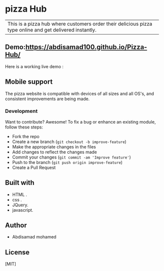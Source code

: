 # pizza Hub
<table>
<tr>
<td>
  This is a pizza hub  where customers order their delicious pizza type online and get delivered instantly.
</td>
</tr>
</table>

## Demo:https://abdisamad100.github.io/Pizza-Hub/
Here is a working live demo : 
## Mobile support
The pizza website is compatible with devices of all sizes and all OS's, and consistent improvements are being made.
### Development
Want to contribute? Awesome!
To fix a bug or enhance an existing module, follow these steps:
- Fork the repo
- Create a new branch (`git checkout -b improve-feature`)
- Make the appropriate changes in the files
- Add changes to reflect the changes made
- Commit your changes (`git commit -am 'Improve feature'`)
- Push to the branch (`git push origin improve-feature`)
- Create a Pull Request
## Built with
-  HTML .
-  css .
- JQuery.
- javascript.
## Author
- Abdisamad mohamed
## License
[MIT]
